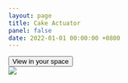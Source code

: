 ```yaml
---
layout: page
title: Cake Actuator
panel: false
date: 2022-01-01 00:00:00 +0800
---
```


<model-viewer src="cake-actuator.glb" ar ar-modes="webxr scene-viewer quick-look" camera-controls poster="poster.webp"
    shadow-intensity="1" auto-rotate environment-image="legacy" shadow-softness="0.67" exposure="2">
    <div class="progress-bar hide" slot="progress-bar">
        <div class="update-bar"></div>
    </div>
    <button slot="ar-button" id="ar-button">
        View in your space
    </button>
    <div id="ar-prompt">
        <img src="https://modelviewer.dev/shared-assets/icons/hand.png">
    </div>
</model-viewer>